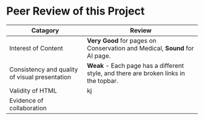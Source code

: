 # Peer Review of this Project

| Catagory      | Review |
| ----------- | ----------- |
| Interest of Content  | **Very Good** for pages on Conservation and Medical, **Sound** for AI page. |
| Consistency and quality of visual presentation   | **Weak** - Each page has a different style, and there are broken links in the topbar. |
| Validity of HTML | kj |
| Evidence of collaboration | |
